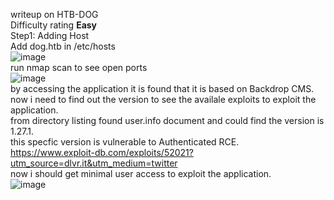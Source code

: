 writeup on HTB-DOG <br>
Difficulty rating **Easy** <br>
Step1: Adding Host<br>
Add dog.htb in /etc/hosts<br>
![image](https://github.com/user-attachments/assets/0fe1aebc-b523-4604-8d66-3d4ee852c17b)
<br>
run nmap scan to see open ports<br>
![image](https://github.com/user-attachments/assets/0019ac49-7abd-4d25-857f-db4c4f2e9563) <br>
by accessing the application it is found that it is based on Backdrop CMS.  
now i need to find out the version to see the availale exploits to exploit the application.  
from directory listing found user.info document and could find the version is 1.27.1.  
this specfic version is vulnerable to Authenticated RCE.  
https://www.exploit-db.com/exploits/52021?utm_source=dlvr.it&utm_medium=twitter  
now i should get minimal user access to exploit the application.  
![image](https://github.com/user-attachments/assets/e601b617-3f4c-4574-9aac-1509462bd778)



